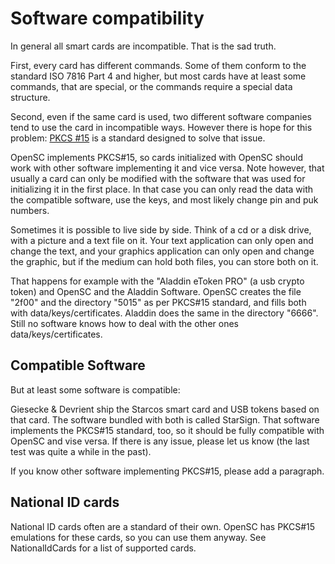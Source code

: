 # Software compatibility

In general all smart cards are incompatible. That is the sad truth.

First, every card has different commands. Some of them conform to the standard ISO 7816 Part 4 and higher, but
most cards have at least some commands, that are special, or the commands require a special data structure.

Second, even if the same card is used, two different software companies tend to use the card in incompatible
ways. However there is hope for this problem: [PKCS #15](https://www.usenix.org/legacy/events/smartcard99/full_papers/nystrom/nystrom.pdf) is a standard designed to solve that issue.

OpenSC implements PKCS#15, so cards initialized with OpenSC should work with other software implementing
it and vice versa. Note however, that usually a card can only be modified with the software that was used
for initializing it in the first place. In that case you can only read the data with the compatible software,
use the keys, and most likely change pin and puk numbers.

Sometimes it is possible to live side by side. Think of a cd or a disk drive, with a picture and a text
file on it. Your text application can only open and change the text, and your graphics application can
only open and change the graphic, but if the medium can hold both files, you can store both on it.

That happens for example with the "Aladdin eToken PRO" (a usb crypto token) and OpenSC and the Aladdin
Software. OpenSC creates the file "2f00" and the directory "5015" as per PKCS#15 standard, and fills
both with data/keys/certificates. Aladdin does the same in the directory "6666". Still no software knows
how to deal with the other ones data/keys/certificates.

## Compatible Software

But at least some software is compatible:

Giesecke & Devrient ship the Starcos
smart card and USB tokens based on that card. The software bundled with both is called StarSign. That software implements
the PKCS#15 standard, too, so it should be fully compatible with OpenSC and vise versa. If there is any issue, please
let us know (the last test was quite a while in the past).

If you know other software implementing PKCS#15, please add a paragraph.

## National ID cards

National ID cards often are a standard of their own. OpenSC has PKCS#15 emulations for these cards, so you can use
them anyway. See NationalIdCards for a list of supported cards.
